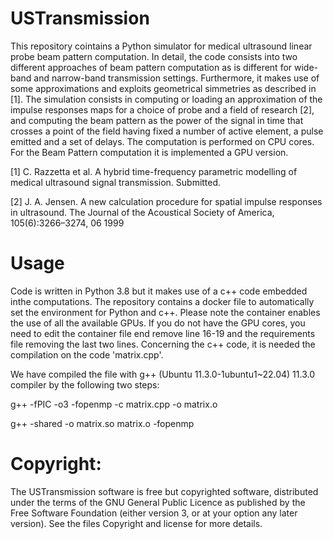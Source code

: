 # USTransmission
This repository cointains a Python simulator for medical ultrasound linear probe beam pattern computation.
In detail, the code consists into two different approaches of beam pattern computation as is different for wide-band and narrow-band transmission settings.
Furthermore, it makes use of some approximations and exploits geometrical simmetries as described in [1].
The simulation consists in computing or loading an approximation of the impulse responses maps for a choice of probe and a field of research [2], and computing the beam pattern 
as the power of the signal in time that crosses a point of the field having fixed a number of active element, a pulse emitted and a set of delays.
The computation is performed on CPU cores. For the Beam Pattern computation it is implemented a GPU version.


[1] C. Razzetta et al. A hybrid time-frequency parametric modelling of medical ultrasound signal transmission. Submitted.

[2] J. A. Jensen. A new calculation procedure for spatial impulse responses in ultrasound. The Journal of the Acoustical Society of America, 105(6):3266–3274, 06 1999

# Usage
Code is written in Python 3.8 but it makes use of a c++ code embedded inthe computations. The repository contains a docker file to automatically set the environment for Python and c++. Please note the container enables the use of all the available GPUs. If you do not have the GPU cores, you need to edit the container file end remove line 16-19 and the requirements file removing the last two lines.
Concerning the c++ code, it is needed the compilation on the code 'matrix.cpp'.

We have compiled the file with g++ (Ubuntu 11.3.0-1ubuntu1~22.04) 11.3.0 compiler by the following two steps:

  g++ -fPIC -o3 -fopenmp -c matrix.cpp -o matrix.o   
  
  g++ -shared -o matrix.so matrix.o -fopenmp



# Copyright:
The USTransmission software is free but copyrighted software, distributed under the terms of the GNU General Public Licence as published by the Free Software Foundation (either version 3, or at your option any later version). See the files Copyright and license for more details.
